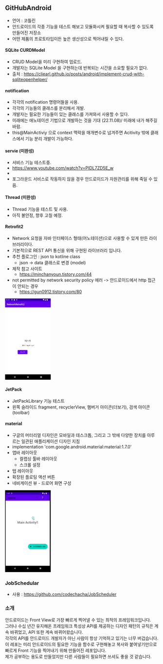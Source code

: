 
## GitHubAndroid
- 언어 : 코틀린
- 안드로이드의 각종 기능을 테스트 해보고 모듈화시켜 필요할 때 복사할 수 있도록 만들어진 저장소
- 어떤 제품의 프로토타입이든 높은 생산성으로 찍어내릴 수 있다.


#### SQLite CURDModel
- CRUD Model을 미리 구현하여 업로드.
- 개발자는 SQLite Model 을 구현하는데 반복되는 시간을 소요할 필요가 없다.
- 출처 : https://cliearl.github.io/posts/android/implement-crud-with-sqliteopenhelper/


#### notification
- 각각의 notification 명령어들을 사용.
- 각각의 기능들의 클래스를 분리해서 개발.
- 개발자는 필요한 기능들이 있는 클래스를 가져와서 사용할 수 있다.
- 미래에는 애노테이션 기법으로 개발하는 것을 기대  (22.11.08)/ 미래에 내가 해주길 바람.
- this@MainActiviy 으로 context 맥락을 매개변수로 넘겨주면 Acitivity 밖에 클래스에서 기능 분리 개발이 가능하다.

#### servie (미완성)
- 서비스 기능 테스트중.
- https://www.youtube.com/watch?v=PIDL7ZD5E_w 
- 
- 포그라운드 서비스로 작동하지 않을 경우 안드로이드가 자원관리를 위해 죽일 수 있음.

#### Thread  (미완성)
- Thread 기능을 테스트 및 사용.
- 아직 불안정, 향후 고칠 예정.

#### Retrofit2
- Network 요청을 자바 인터페이스 형태(어노테이션)으로 사용할 수 있게 만든 라이브러리이다.
- 기본적으로 REST API 통신을 위해 구현된 라이브러리 입니다.
- 추천 플로그인 : json to kotline class
  - json -> data 클래스로 변경 (model)
- 제작 참고 사이트
  - https://minchanyoun.tistory.com/44
- not permitted by network security policy 에러 -> 안드로이드에서 http 접근이 안되는 경우
  - https://gun0912.tistory.com/80
<img src="./src/Retrofit2RequestPost.png" width="150" />


#### JetPack
- JetPackLibrary 기능 테스트
- 왼쪽 슬라이드 fragment, recyclerView, 햄버거 아이콘(더보기), 검색 아이콘(toolbar)

#### material
- 구글의 머터리얼 디자인은 모바일과 데스크톱, 그리고 그 밖에 다양한 장치를 아루르는 일관된 애플리케이션 디자인 지침
- implementation 'com.google.android.material:material:1.7.0'
- 앱바 레이아웃
  - 컬랩싱 툴바 레이아웃
  - 스크롤 설정
- 탭 레이아웃
- 확장된 플로팅 액션 버튼
- 네비게이션 뷰 - 드로어 화면 구성  
<img src="./src/material.gif" width="150" />

###  JobSchedular
- 사용 : https://github.com/codechacha/JobScheduler


### 소개

안드로이드는 Front View로 가장 빠르게 찍어낼 수 있는 최적의 프레임워크입니다.   
그러나 수십 년간 유지해온 프레임워크 특성상 API를 제공하는 디자인 패턴의 규칙은 계속 바뀌었고, API 또한 계속 바뀌어왔습니다.   
각각의 API를 안드로이드 개발자가 아닌 사람이 항상 기억하고 있기는 너무 버겁습니다. 이 레포는 미리 안드로이드의 필요한 기능을 함수로 구현해놓고 복사와 붙여넣기만으로 빠르게 Front 기능을 찍어내기 위해 만들어진 레포입니다.   
제가 공부하는 용도로 만들었지만 다른 사람들이 필요하면 쓰셔도 좋을 것 같습니다.   


